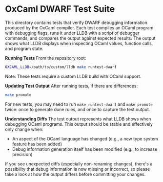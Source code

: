 # OxCaml DWARF Test Suite

This directory contains tests that verify DWARF debugging information produced by the OxCaml compiler.
Each test compiles an OCaml program with debugging flags, runs it under LLDB with a script of debugger commands, and compares the output against expected results. The output shows what LLDB displays when inspecting OCaml values, function calls, and program state.

**Running Tests** From the repository root:

```bash
OXCAML_LLDB=/path/to/custom/lldb make runtest-dwarf
```

Note: These tests require a custom LLDB build with OCaml support.

**Updating Test Output** After running tests, if there are differences:

```bash
make promote
```

For new tests, you may need to run `make runtest-dwarf` and `make promote` twice: once to generate dune rules, and once to capture the test output.

**Understanding Diffs** The test output represents what LLDB shows when debugging OCaml programs. This output should be stable and effectively only change when:

- An aspect of the OCaml language has changed (e.g., a new type system feature has been added)
- Debug information generation itself has been modified (e.g., to increase precision)

If you see unexpected diffs (especially non-renaming changes), there's a possibility that debug information is now missing or incorrect, so please take a look at how the output differs before committing your changes.
